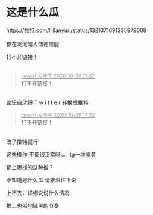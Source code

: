 # 这是什么瓜


<a href="https://推特.com/lllllanyuri/status/1321371691335979008" target="_blank">https://推特.com/lllllanyuri/status/1321371691335979008</a><br />
<br />
都在发河南人何德何能

打不开链接！<br />
<br />
<img src="static/image/smiley/default/titter.gif" smilieid="9" border="0" alt="" /><img src="static/image/smiley/default/titter.gif" smilieid="9" border="0" alt="" /><img src="static/image/smiley/default/titter.gif" smilieid="9" border="0" alt="" />

<div class="quote"><blockquote><font size="2"><a href="https://www.hostloc.com/forum.php?mod=redirect&amp;goto=findpost&amp;pid=9365149&amp;ptid=759483" target="_blank"><font color="#999999">llmwxt 发表于 2020-10-28 17:32</font></a></font><br />
打不开链接！</blockquote></div><br />
论坛自动将 T w i t t e r 转换成推特

<div class="quote"><blockquote><font size="2"><a href="https://www.hostloc.com/forum.php?mod=redirect&amp;goto=findpost&amp;pid=9365149&amp;ptid=759483" target="_blank"><font color="#999999">llmwxt 发表于 2020-10-28 17:32</font></a></font><br />
打不开链接！</blockquote></div><br />
改了推特就行

这些操作 不都很正常吗。。 tg一堆鉴黄

都上哪找的这种推？

不知道是什么瓜 请接着往下说

上不去，详细说说什么情况

推上也带地域黑的节奏

